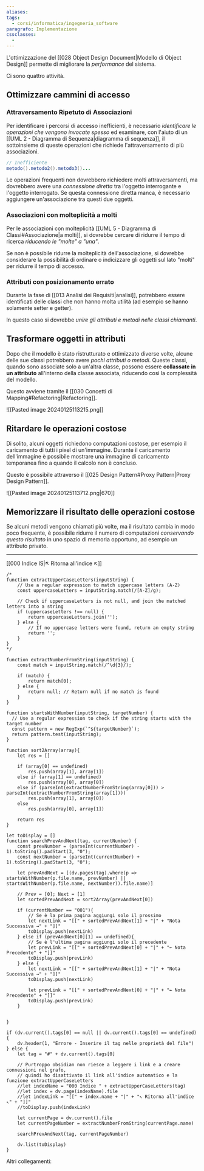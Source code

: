 ```yaml
---
aliases: 
tags:
  - corsi/informatica/ingegneria_software
paragrafo: Implementazione
cssclasses:
  - 
---
```

L'ottimizzazione del [[028 Object Design Document|Modello di Object Design]] permette di migliorare la *performance* del sistema.

Ci sono quattro attività.

## Ottimizzare cammini di accesso
### Attraversamento Ripetuto di Associazioni
Per identificare i percorsi di accesso inefficienti, è necessario *identificare le operazioni che vengono invocate spesso* ed esaminare, con l'aiuto di un [[UML 2 - Diagramma di Sequenza|diagramma di sequenza]], il sottoinsieme di queste operazioni che richiede l'attraversamento di più associazioni. 

```java
// Inefficiente
metodo().metodo2().metodo3()...
```

Le operazioni frequenti non dovrebbero richiedere molti attraversamenti, ma dovrebbero avere una *connessione diretta* tra l'oggetto interrogante e l'oggetto interrogato.
Se questa connessione diretta manca, è necessario aggiungere un'associazione tra questi due oggetti. 

### Associazioni con molteplicità a molti
Per le associazioni con molteplicità [[UML 5 - Diagramma di Classi#Associazione|a molti]], si dovrebbe cercare di ridurre il tempo di ricerca *riducendo le "molte" a "una"*. 

Se non è possibile ridurre la molteplicità dell'associazione, si dovrebbe considerare la possibilità di ordinare o indicizzare gli oggetti sul lato "molti" per ridurre il tempo di accesso.

### Attributi con posizionamento errato
Durante la fase di [[013 Analisi dei Requisiti|analisi]], potrebbero essere identificati delle classi che non hanno molta utilità (ad esempio se hanno solamente setter e getter).

In questo caso si dovrebbe *unire gli attributi e metodi nelle classi chiamanti*.

## Trasformare oggetti in attributi
Dopo che il modello è stato ristrutturato e ottimizzato diverse volte, alcune delle sue classi potrebbero avere *pochi attributi o metodi*. 
Queste classi, quando sono associate solo a un'altra classe, possono essere **collassate in un attributo** all'interno della classe associata, riducendo così la complessità del modello.

Questo avviene tramite il [[030 Concetti di Mapping#Refactoring|Refactoring]].

![[Pasted image 20240125113215.png]]

## Ritardare le operazioni costose
Di solito, alcuni oggetti richiedono computazioni costose, per esempio il caricamento di tutti i pixel di un'immagine. Durante il caricamento dell'immagine è possibile mostrare una immagine di caricamento temporanea fino a quando il calcolo non è concluso.

Questo è possibile attraverso il [[025 Design Pattern#Proxy Pattern|Proxy Design Pattern]].

![[Pasted image 20240125113712.png|670]]

## Memorizzare il risultato delle operazioni costose
Se alcuni metodi vengono chiamati più volte, ma il risultato cambia in modo poco frequente, è possibile ridurre il numero di computazioni *conservando questo risultato* in uno spazio di memoria opportuno, ad esempio un attributo privato.


___
[[000 Indice IS|↖ Ritorna all'indice ↖]]

```dataviewjs
/*
function extractUpperCaseLetters(inputString) {
	// Use a regular expression to match uppercase letters (A-Z)
	const uppercaseLetters = inputString.match(/[A-Z]/g);
	
	// Check if uppercaseLetters is not null, and join the matched letters into a string
	if (uppercaseLetters !== null) {
		return uppercaseLetters.join('');
	} else {
	    // If no uppercase letters were found, return an empty string
	    return '';
	}
}
*/

function extractNumberFromString(inputString) {
	const match = inputString.match(/^\d{3}/);
	
	if (match) {
		return match[0];
	} else {
		return null; // Return null if no match is found
	}
}

function startsWithNumber(inputString, targetNumber) {
  // Use a regular expression to check if the string starts with the target number
  const pattern = new RegExp(`^${targetNumber}`);
  return pattern.test(inputString);
}

function sort2Array(array){
	let res = []
	
	if (array[0] == undefined)
		res.push(array[1], array[1])
	else if (array[1] == undefined)
		res.push(array[0], array[0])
	else if (parseInt(extractNumberFromString(array[0])) > parseInt(extractNumberFromString(array[1])))
		res.push(array[1], array[0])
	else
		res.push(array[0], array[1])
	
	return res
}

let toDisplay = []
function searchPrevAndNext(tag, currentNumber) {
	const prevNumber = (parseInt(currentNumber) - 1).toString().padStart(3, "0");
	const nextNumber = (parseInt(currentNumber) + 1).toString().padStart(3, "0");
	
	let prevAndNext = [(dv.pages(tag).where(p => startsWithNumber(p.file.name, prevNumber) || startsWithNumber(p.file.name, nextNumber)).file.name)]
	
	// Prev = [0]; Next = [1]
	let sortedPrevAndNext = sort2Array(prevAndNext[0])
	
	if (currentNumber == "001"){ 
		// Se è la prima pagina aggiungi solo il prossimo
		let nextLink = "[[" + sortedPrevAndNext[1] + "|" + "Nota Successiva →" + "]]"
		toDisplay.push(nextLink)
	} else if (prevAndNext[0][1] == undefined){
		// Se è l'ultima pagina aggiungi solo il precedente
		let prevLink = "[[" + sortedPrevAndNext[0] + "|" + "← Nota Precedente" + "]]"
		toDisplay.push(prevLink)
	} else {
		let nextLink = "[[" + sortedPrevAndNext[1] + "|" + "Nota Successiva →" + "]]"
		toDisplay.push(nextLink)
		
		let prevLink = "[[" + sortedPrevAndNext[0] + "|" + "← Nota Precedente" + "]]"
		toDisplay.push(prevLink)
	}
	
	
}

if (dv.current().tags[0] == null || dv.current().tags[0] == undefined){
	dv.header(1, "Errore - Inserire il tag nelle proprietà del file")
} else {
	let tag = "#" + dv.current().tags[0]

	// Purtroppo obsidian non riesce a leggere i link e a creare connessioni nel grafo,
	// quindi ho disattivato il link all'indice automatico e la funzione extractUpperCaseLetters
	//let indexName = "000 Indice " + extractUpperCaseLetters(tag)
	//let index = dv.page(indexName).file
	//let indexLink = "[[" + index.name + "|" + "↖ Ritorna all'indice ↖" + "]]"
	//toDisplay.push(indexLink)
	
	let currentPage = dv.current().file
	let currentPageNumber = extractNumberFromString(currentPage.name)
	
	searchPrevAndNext(tag, currentPageNumber)
	
	dv.list(toDisplay)
}
```

Altri collegamenti: 